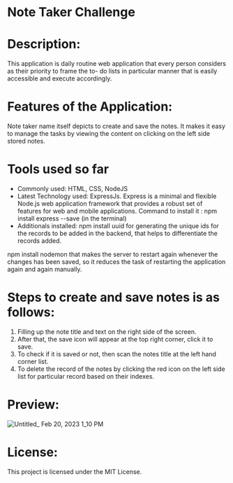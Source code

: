 # Note Taker Challenge
# Description:
This application is daily routine web application that every person considers as their priority to frame the to- do lists in particular manner that is easily accessible and execute accordingly.

# Features of the Application:
Note taker name itself depicts to create and save the notes. It makes it easy to manage the tasks by viewing the content on clicking on the left side stored notes.

# Tools used so far

- Commonly used: HTML, CSS, NodeJS
- Latest Technology used: ExpressJs. 
Express is a minimal and flexible Node.js web application framework that provides a robust set of features for web and mobile applications.
Command to install it : npm install express --save (in the terminal)
- Additionals installed:
npm install uuid for generating the unique ids for the records to be added in the backend, that helps to differentiate the records added.

npm install nodemon that makes the server to restart again whenever the changes has been saved, so it reduces the task of restarting the application again and again manually.
# Steps to create and save notes is as follows:
1. Filling up the note title and text on the right side of the screen.
2. After that, the save icon will appear at the top right corner, click it to save.
3. To check if it is saved or not, then scan the notes title at the left hand corner list.
4. To delete the record of the notes by clicking the red icon on the left side list for particular record based on their indexes.
# Preview:

![Untitled_ Feb 20, 2023 1_10 PM](https://storage.googleapis.com/castify-exports/gifExports/BPVCGHawCNjNNVvsMKLH?GoogleAccessId=firebase-adminsdk-w1hbr%40castify-storage.iam.gserviceaccount.com&Expires=1677907240&Signature=DaXVlk2oFeEFiJFw7Vb6sKz5aWKMoj6N8%2F068R35ehrp0nqIG6MnCMJE5LwuaN9Hei778nzEdeMNchOyst%2B%2BGZmKvpA70%2BapF0%2B3V6E7Zzo3AbMaMievER44%2BUbdf27mEgocPWSEMlT5RgrRbA5RoOsDZ%2F9LdMQ%2F%2FDRreJetU4RhCqYMa6vMXuyCsXuS83Ff85UW909%2FDx%2FhpCGiv1g8AXRO1J8GcQwfldJi7KUD7rquRzBwvGGCp3yAPNiUxs4RjK2eKPeebRB%2F5VPuHCMS9FOkKGJI5FKMqyxqsZ7qmMDqJQ0cvR2yRsPdBBmeAQohXcZz2s92qhAMk5P7jpFisw%3D%3D&response-content-disposition=attachment%3B%20filename%3D%22Note%20Taker.gif%22)
# License:
This project is licensed under the MIT License.